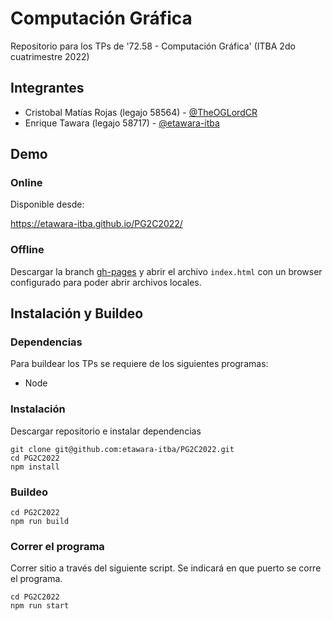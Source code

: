 # Computación Gráfica

Repositorio para los TPs de '72.58 - Computación Gráfica' (ITBA 2do cuatrimestre 2022)

## Integrantes

-   Cristobal Matías Rojas (legajo 58564) - [@TheOGLordCR](https://github.com/TheOGLordCR)
-   Enrique Tawara (legajo 58717) - [@etawara-itba](https://github.com/etawara-itba)

## Demo

### Online

Disponible desde:

https://etawara-itba.github.io/PG2C2022/

### Offline

Descargar la branch [gh-pages](https://github.com/etawara-itba/PG2C2022/archive/refs/heads/gh-pages.zip) y abrir el archivo `index.html` con un browser configurado para poder abrir archivos locales.

## Instalación y Buildeo

### Dependencias

Para buildear los TPs se requiere de los siguientes programas:

-   Node

### Instalación

Descargar repositorio e instalar dependencias

```
git clone git@github.com:etawara-itba/PG2C2022.git
cd PG2C2022
npm install
```

### Buildeo

```
cd PG2C2022
npm run build
```

### Correr el programa

Correr sitio a través del siguiente script. Se indicará en que puerto se corre el programa.

```
cd PG2C2022
npm run start
```
